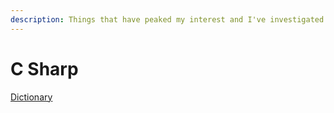 ```yaml
---
description: Things that have peaked my interest and I've investigated futher
---
```


# C Sharp

[Dictionary](dictionary-less-than-tkey-tvalue-greater-than.md)

